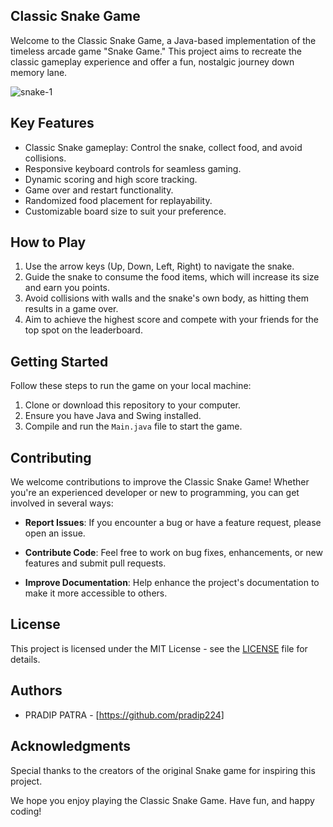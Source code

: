 ## Classic Snake Game

Welcome to the Classic Snake Game, a Java-based implementation of the timeless arcade game "Snake Game." This project aims to recreate the classic gameplay experience and offer a fun, nostalgic journey down memory lane.

![snake-1](https://github.com/pradip224/Snake-Game/assets/122960934/8a1c514a-d025-4ff7-b57d-d6b658daf4e1)


## Key Features

- Classic Snake gameplay: Control the snake, collect food, and avoid collisions.
- Responsive keyboard controls for seamless gaming.
- Dynamic scoring and high score tracking.
- Game over and restart functionality.
- Randomized food placement for replayability.
- Customizable board size to suit your preference.

## How to Play

1. Use the arrow keys (Up, Down, Left, Right) to navigate the snake.
2. Guide the snake to consume the food items, which will increase its size and earn you points.
3. Avoid collisions with walls and the snake's own body, as hitting them results in a game over.
4. Aim to achieve the highest score and compete with your friends for the top spot on the leaderboard.

## Getting Started

Follow these steps to run the game on your local machine:

1. Clone or download this repository to your computer.
2. Ensure you have Java and Swing installed.
3. Compile and run the `Main.java` file to start the game.

## Contributing

We welcome contributions to improve the Classic Snake Game! Whether you're an experienced developer or new to programming, you can get involved in several ways:

- **Report Issues**: If you encounter a bug or have a feature request, please open an issue.

- **Contribute Code**: Feel free to work on bug fixes, enhancements, or new features and submit pull requests.

- **Improve Documentation**: Help enhance the project's documentation to make it more accessible to others.

## License

This project is licensed under the MIT License - see the [LICENSE](LICENSE) file for details.

## Authors

  - PRADIP PATRA - [https://github.com/pradip224]

## Acknowledgments

Special thanks to the creators of the original Snake game for inspiring this project.

We hope you enjoy playing the Classic Snake Game. Have fun, and happy coding!


